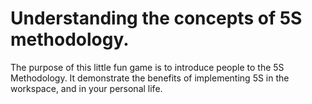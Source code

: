 Understanding the concepts of 5S methodology.
=============================================

The purpose of this little fun game is to introduce people 
to the 5S Methodology. It demonstrate the benefits of 
implementing 5S in the workspace, and in your personal life.
